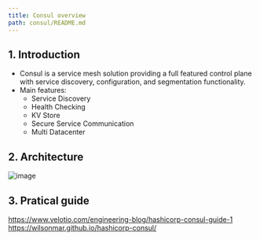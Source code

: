 ```yaml
---
title: Consul overview
path: consul/README.md
---
```


## 1. Introduction

- Consul is a service mesh solution providing a full featured control plane with service discovery, configuration, and segmentation functionality.
- Main features:
  - Service Discovery
  - Health Checking
  - KV Store
  - Secure Service Communication
  - Multi Datacenter

## 2. Architecture

![image](https://user-images.githubusercontent.com/10803803/128309106-70d30fee-814d-43e6-8c68-a4172ba139f3.png)

## 3. Pratical guide

<https://www.velotio.com/engineering-blog/hashicorp-consul-guide-1>
<https://wilsonmar.github.io/hashicorp-consul/>
